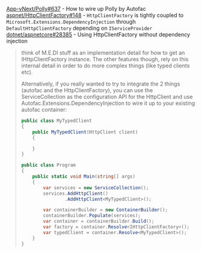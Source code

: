 [App-vNext/Polly#637](https://github.com/App-vNext/Polly/issues/637) - How to wire up Polly by Autofac
[aspnet/HttpClientFactory#148](https://github.com/aspnet/HttpClientFactory/issues/148) - `HttpClientFactory` is tightly coupled to `Microsoft.Extensions.DependencyInjection` through `DefaultHttpClientFactory` depending on `IServiceProvider`
[dotnet/aspnetcore#28385](https://github.com/dotnet/aspnetcore/issues/28385) - Using HttpClientFactory without dependency injection

> think of M.E.DI stuff as an implementation detail for how to get an IHttpClientFactory instance. The other features though, rely on this internal detail in order to do more complex things (like typed clients etc).
> 
> Alternatively, if you really wanted to try to integrate the 2 things (autofac and the HttpClientFactory), you can use the ServiceCollection as the configuration API for the HttpClient and use Autofac.Extensions.DependencyInjection to wire it up to your existing autofac container:
>
> ```c#
> public class MyTypedClient
> {
>     public MyTypedClient(HttpClient client)
>     {
> 
>     }
> }
> 
> public class Program
> {
>     public static void Main(string[] args)
>     {
>         var services = new ServiceCollection();
>         services.AddHttpClient()
>                 .AddHttpClient<MyTypedClient>();
> 
>         var containerBuilder = new ContainerBuilder();
>         containerBuilder.Populate(services);
>         var container = containerBuilder.Build();
>         var factory = container.Resolve<IHttpClientFactory>();
>         var typedClient = container.Resolve<MyTypedClient>();
>     }
> }


